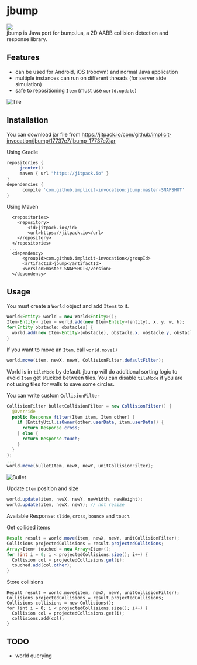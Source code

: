 # jbump

[![](https://jitpack.io/v/implicit-invocation/jbump.svg)](https://jitpack.io/#implicit-invocation/jbump)  
jbump is Java port for bump.lua, a 2D AABB collision detection and response library.

## Features
- can be used for Android, iOS (robovm) and normal Java application
- multiple instances can run on different threads (for server side simulation)
- safe to repositioning `Item` (must use `world.update`)

![Tile](images/tile.gif?raw=true "tile")

## Installation

You can download jar file from https://jitpack.io/com/github/implicit-invocation/jbump/17737e7/jbump-17737e7.jar

Using Gradle

 ```gradle
 repositories { 
      jcenter()
      maven { url "https://jitpack.io" }
 }
 dependencies {
       compile 'com.github.implicit-invocation:jbump:master-SNAPSHOT'
 }
 ```  

Using Maven

```maven
  <repositories>
    <repository>
        <id>jitpack.io</id>
        <url>https://jitpack.io</url>
    </repository>
  </repositories>
 ...
  <dependency>
      <groupId>com.github.implicit-invocation</groupId>
      <artifactId>jbump</artifactId>
      <version>master-SNAPSHOT</version>
  </dependency>

```

## Usage

You must create a `World` object and add `Item`s to it.

```Java
World<Entity> world = new World<Entity>();
Item<Entity> item = world.add(new Item<Entity>(entity), x, y, w, h);
for(Entity obstacle: obstacles) {
  world.add(new Item<Entity>(obstacle), obstacle.x, obstacle.y, obstacle.w, obstacle.h);
}
```

If you want to move an `Item`, call `world.move()`

```Java
world.move(item, newX, newY, CollisionFilter.defaultFilter);
```

World is in `tileMode` by default. jbump will do additional sorting logic to avoid `Item` get stucked between tiles.
You can disable `tileMode` if you are not using tiles for walls to save some circles.

You can write custom `CollisionFilter`

```Java
CollisionFilter bulletCollisionFilter = new CollisionFilter() {
  @Override
  public Response filter(Item item, Item other) {
    if (EntityUtil.isOwner(other.userData, item.userData)) {
      return Response.cross;
    } else {
      return Response.touch;
    }
  }
};
...
world.move(bulletItem, newX, newY, unitCollisionFilter);
```

![Bullet](images/shoot.gif?raw=true "bullet")

Update `Item` position and size
```Java
world.update(item, newX, newY, newWidth, newHeight);
world.update(item, newX, newY); // not resize
```

Available Response: `slide`, `cross`, `bounce` and `touch`.

Get collided items
```Java
Result result = world.move(item, newX, newY, unitCollisionFilter);
Collisions projectedCollisions = result.projectedCollisions;
Array<Item> touched = new Array<Item>();
for (int i = 0; i < projectedCollisions.size(); i++) {
  Collision col = projectedCollisions.get(i);
  touched.add(col.other);
}
```

Store collisions
```
Result result = world.move(item, newX, newY, unitCollisionFilter);
Collisions projectedCollisions = result.projectedCollisions;
Collisions collisions = new Collisions();
for (int i = 0; i < projectedCollisions.size(); i++) {
  Collision col = projectedCollisions.get(i);
  collisions.add(col);
}
```

## TODO

- world querying
